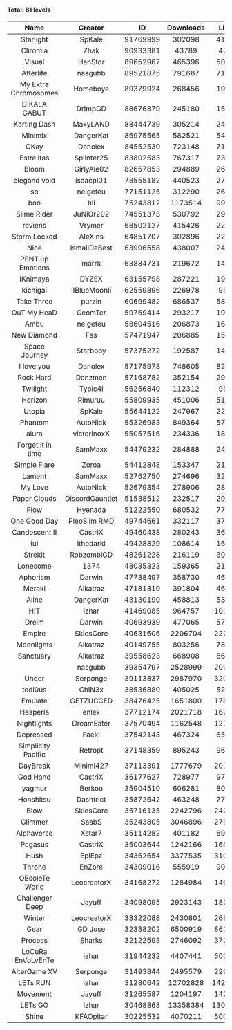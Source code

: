 #### Total: 81 levels

| Name | Creator | ID | Downloads | Likes |
|:---:|:---:|:---:|:---:|:---:|
| Starlight | SpKale | 91769999 | 302098 | 41608
| Cliromia | Zhak | 90933381 | 43789 | 4732
| Visual | HanStor | 89652967 | 465396 | 50450
| Afterlife | nasgubb | 89521875 | 791687 | 71495
| My Extra Chromosomes | Homeboye | 89379924 | 268456 | 19437
| DIKALA GABUT | DrimpGD | 88676879 | 245180 | 15668
| Karting Dash | MaxyLAND | 88444739 | 305214 | 24412
| Minimix | DangerKat | 86975565 | 582521 | 54881
| OKay | Danolex | 84552530 | 723148 | 71237
| Estrelitas | Splinter25 | 83802583 | 767317 | 73267
| Bloom | GirlyAle02 | 82657853 | 294889 | 26634
| elegand void | isaacpl01 | 78555182 | 440523 | 27553
| so | neigefeu | 77151125 | 312290 | 26901
| boo | bli | 75243812 | 1173514 | 99572
| Slime Rider | JuNiOr202 | 74551373 | 530792 | 29825
| reviens | Vrymer | 68502127 | 415426 | 22453
| Storm Locked | AleXins | 64851707 | 302896 | 22915
| Nice | IsmailDaBest | 63996558 | 438007 | 24834
| PENT up Emotions | marrk | 63884731 | 219672 | 14274
| IKnimaya | DYZEX | 63155798 | 287221 | 19490
| kichigai | iIBlueMoonIi | 62559896 | 226978 | 9542
| Take Three | purzin | 60699482 | 686537 | 58920
| OuT My HeaD | GeomTer | 59769414 | 293217 | 19965
| Ambu | neigefeu | 58604516 | 206873 | 16758
| New Diamond | Fss | 57471947 | 206885 | 15613
| Space Journey | Starbooy | 57375272 | 192587 | 14256
| I love you | Danolex | 57175978 | 748605 | 82268
| Rock Hard | Danzmen | 57168782 | 352154 | 29940
| Twilight | Typic4l | 56256840 | 112312 | 9552
| Horizon | Rimuruu | 55809935 | 451006 | 51307
| Utopia | SpKale | 55644122 | 247967 | 22928
| Phantom | AutoNick | 55326983 | 849364 | 57686
| alura | victorinoxX | 55057516 | 234336 | 18593
| Forget it in time | SamMaxx | 54479232 | 284888 | 24378
| Simple Flare | Zoroa | 54412848 | 153347 | 21339
| Lament | SamMaxx | 52762750 | 274696 | 32747
| My Love | AutoNick | 52679354 | 278906 | 28615
| Paper Clouds | DiscordGauntlet | 51538512 | 232517 | 29637
| Flow | Hyenada | 51222550 | 680532 | 77082
| One Good Day | PleoSlim RMD | 49744661 | 332117 | 37140
| Candescent II | CastriX | 49460438 | 280243 | 36840
| iui | ithedarki | 49428829 | 108614 | 16740
| Strekit | RobzombiGD | 48261228 | 216119 | 30634
| Lonesome | 1374 | 48035323 | 159365 | 21334
| Aphorism | Darwin | 47738497 | 358730 | 46631
| Meraki | Alkatraz | 47181310 | 391804 | 46127
| Aline | DangerKat | 43130199 | 458813 | 53047
| HIT | izhar | 41469085 | 964757 | 101497
| Dreim | Darwin | 40693939 | 477065 | 57885
| Empire | SkiesCore | 40631606 | 2206704 | 222799
| Moonlights | Alkatraz | 40149755 | 803256 | 78095
| Sanctuary | Alkatraz | 39558623 | 668908 | 86982
|   | nasgubb | 39354797 | 2528999 | 209670
| Under | Serponge | 39113837 | 2987970 | 320664
| tedi0us | ChiN3x | 38536880 | 405025 | 52422
| Emulate | GETZUCCED | 38476425 | 1651800 | 178072
| Hesperia | enlex | 37712174 | 2021718 | 162225
| Nightlights | DreamEater | 37570494 | 1162548 | 121961
| Depressed | FaekI | 37542143 | 467324 | 65320
| Simplicity Pacific | Retropt | 37148359 | 895243 | 96993
| DayBreak | Minimi427 | 37113391 | 1777679 | 201424
| God Hand | CastriX | 36177627 | 728977 | 97085
| yagmur | Berkoo | 35904510 | 606281 | 80505
| Honshitsu | Dashtrict | 35872642 | 463248 | 77033
| Blow | SkiesCore | 35716135 | 2242796 | 242936
| Glimmer | SaabS | 35243805 | 3046896 | 275642
| Alphaverse | Xstar7 | 35114282 | 401182 | 69134
| Pegasus | CastriX | 35003644 | 1242166 | 168972
| Hush | EpiEpz | 34362654 | 3377535 | 310351
| Throne | EnZore | 34309016 | 555919 | 90852
| OBsoleTe World | LeocreatorX | 34168272 | 1284984 | 146548
| Challenger Deep | Jayuff | 34098095 | 2923143 | 182974
| Winter | LeocreatorX | 33322088 | 2430801 | 268731
| Gear | GD Jose | 32338202 | 6500919 | 861106
| Process | Sharks | 32122593 | 2746092 | 372482
| LoCuRa EnVoLvEnTe | izhar | 31944232 | 4407441 | 503708
| AlterGame XV | Serponge | 31493844 | 2495579 | 229014
| LETs  RUN | izhar | 31280642 | 12702828 | 1422554
| Movement | Jayuff | 31265587 | 1204197 | 142485
| LETs GO | izhar | 30468868 | 13358384 | 1306444
| Shine | KFAOpitar | 30225532 | 4070211 | 500117

